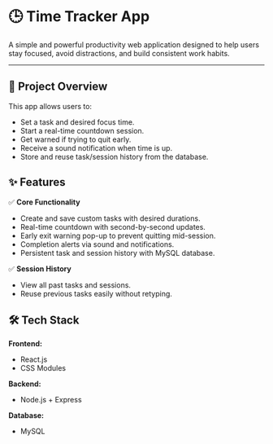 # 🕒 Time Tracker App

A simple and powerful productivity web application designed to help users stay focused, avoid distractions, and build consistent work habits.

---

## 🎯 Project Overview

This app allows users to:

- Set a task and desired focus time.
- Start a real-time countdown session.
- Get warned if trying to quit early.
- Receive a sound notification when time is up.
- Store and reuse task/session history from the database.

## ✨ Features

✅ **Core Functionality**

- Create and save custom tasks with desired durations.  
- Real-time countdown with second-by-second updates.  
- Early exit warning pop-up to prevent quitting mid-session.  
- Completion alerts via sound and notifications.  
- Persistent task and session history with MySQL database.  

✅ **Session History**

- View all past tasks and sessions.  
- Reuse previous tasks easily without retyping.  


## 🛠️ Tech Stack

**Frontend:**  
- React.js  
- CSS Modules  

**Backend:**  
- Node.js + Express  

**Database:**  
- MySQL  
